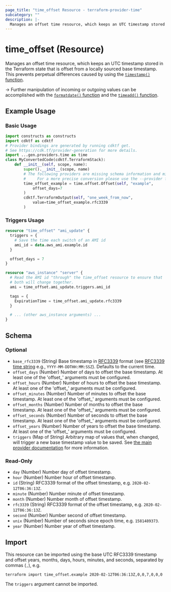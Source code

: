 ```yaml
---
page_title: "time_offset Resource - terraform-provider-time"
subcategory: ""
description: |-
  Manages an offset time resource, which keeps an UTC timestamp stored in the Terraform state that is offset from a locally sourced base timestamp. This prevents perpetual differences caused by using the timestamp() function https://www.terraform.io/docs/configuration/functions/timestamp.html.
---
```


# time_offset (Resource)

Manages an offset time resource, which keeps an UTC timestamp stored in the Terraform state that is offset from a locally sourced base timestamp. This prevents perpetual differences caused by using the [`timestamp()` function](https://www.terraform.io/docs/configuration/functions/timestamp.html).

-> Further manipulation of incoming or outgoing values can be accomplished with the [`formatdate()` function](https://www.terraform.io/docs/configuration/functions/formatdate.html) and the [`timeadd()` function](https://www.terraform.io/docs/configuration/functions/timeadd.html).

## Example Usage

### Basic Usage

```python
import constructs as constructs
import cdktf as cdktf
# Provider bindings are generated by running cdktf get.
# See https://cdk.tf/provider-generation for more details.
import ...gen.providers.time as time
class MyConvertedCode(cdktf.TerraformStack):
    def __init__(self, scope, name):
        super().__init__(scope, name)
        # The following providers are missing schema information and might need manual adjustments to synthesize correctly: time.
        #     For a more precise conversion please use the --provider flag in convert.
        time_offset_example = time.offset.Offset(self, "example",
            offset_days=7
        )
        cdktf.TerraformOutput(self, "one_week_from_now",
            value=time_offset_example.rfc3339
        )
```

### Triggers Usage

```terraform
resource "time_offset" "ami_update" {
  triggers = {
    # Save the time each switch of an AMI id
    ami_id = data.aws_ami.example.id
  }

  offset_days = 7
}

resource "aws_instance" "server" {
  # Read the AMI id "through" the time_offset resource to ensure that
  # both will change together.
  ami = time_offset.ami_update.triggers.ami_id

  tags = {
    ExpirationTime = time_offset.ami_update.rfc3339
  }

  # ... (other aws_instance arguments) ...
}
```

<!-- schema generated by tfplugindocs -->
## Schema

### Optional

- `base_rfc3339` (String) Base timestamp in [RFC3339](https://datatracker.ietf.org/doc/html/rfc3339#section-5.8) format (see [RFC3339 time string](https://tools.ietf.org/html/rfc3339#section-5.8) e.g., `YYYY-MM-DDTHH:MM:SSZ`). Defaults to the current time.
- `offset_days` (Number) Number of days to offset the base timestamp. At least one of the 'offset_' arguments must be configured.
- `offset_hours` (Number) Number of hours to offset the base timestamp. At least one of the 'offset_' arguments must be configured.
- `offset_minutes` (Number) Number of minutes to offset the base timestamp. At least one of the 'offset_' arguments must be configured.
- `offset_months` (Number) Number of months to offset the base timestamp. At least one of the 'offset_' arguments must be configured.
- `offset_seconds` (Number) Number of seconds to offset the base timestamp. At least one of the 'offset_' arguments must be configured.
- `offset_years` (Number) Number of years to offset the base timestamp. At least one of the 'offset_' arguments must be configured.
- `triggers` (Map of String) Arbitrary map of values that, when changed, will trigger a new base timestamp value to be saved. See [the main provider documentation](../index.md) for more information.

### Read-Only

- `day` (Number) Number day of offset timestamp.
- `hour` (Number) Number hour of offset timestamp.
- `id` (String) RFC3339 format of the offset timestamp, e.g. `2020-02-12T06:36:13Z`.
- `minute` (Number) Number minute of offset timestamp.
- `month` (Number) Number month of offset timestamp.
- `rfc3339` (String) RFC3339 format of the offset timestamp, e.g. `2020-02-12T06:36:13Z`.
- `second` (Number) Number second of offset timestamp.
- `unix` (Number) Number of seconds since epoch time, e.g. `1581489373`.
- `year` (Number) Number year of offset timestamp.

## Import

This resource can be imported using the base UTC RFC3339 timestamp and offset years, months, days, hours, minutes, and seconds, separated by commas (`,`), e.g.

```shell
terraform import time_offset.example 2020-02-12T06:36:13Z,0,0,7,0,0,0
```

The `triggers` argument cannot be imported.
<!-- cache-key: cdktf-0.17.0-pre.9 input-e4f51351e41d12e8bd28f5caaf9fdb208c836529abc6dd752468db509a3211e2 -->